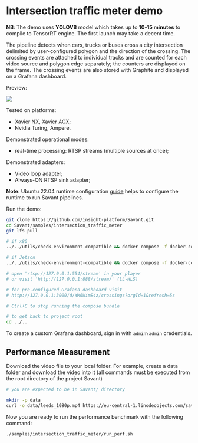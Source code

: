 # Intersection traffic meter demo

**NB**: The demo uses **YOLOV8** model which takes up to **10-15 minutes** to compile to TensorRT engine. The first launch may take a decent time.

The pipeline detects when cars, trucks or buses cross a city intersection delimited by user-configured polygon and the direction of the crossing. The crossing events are attached to individual tracks and are counted for each video source and polygon edge separately; the counters are displayed on the frame. The crossing events are also stored with Graphite and displayed on a Grafana dashboard.

Preview:

![](assets/intersection-traffic-meter-loop.webp)

Tested on platforms:

- Xavier NX, Xavier AGX;
- Nvidia Turing, Ampere.

Demonstrated operational modes:

- real-time processing: RTSP streams (multiple sources at once);

Demonstrated adapters:
- Video loop adapter;
- Always-ON RTSP sink adapter;

**Note**: Ubuntu 22.04 runtime configuration [guide](../../docs/runtime-configuration.md) helps to configure the runtime to run Savant pipelines.

Run the demo:

```bash
git clone https://github.com/insight-platform/Savant.git
cd Savant/samples/intersection_traffic_meter
git lfs pull

# if x86
../../utils/check-environment-compatible && docker compose -f docker-compose.x86.yml up

# if Jetson
../../utils/check-environment-compatible && docker compose -f docker-compose.l4t.yml up

# open 'rtsp://127.0.0.1:554/stream' in your player
# or visit 'http://127.0.0.1:888/stream/' (LL-HLS)

# for pre-configured Grafana dashboard visit
# http://127.0.0.1:3000/d/WM6WimE4z/crossings?orgId=1&refresh=5s

# Ctrl+C to stop running the compose bundle

# to get back to project root
cd ../..
```

To create a custom Grafana dashboard, sign in with `admin\admin` credentials.

## Performance Measurement

Download the video file to your local folder. For example, create a data folder and download the video into it (all commands must be executed from the root directory of the project Savant)

```bash
# you are expected to be in Savant/ directory

mkdir -p data
curl -o data/leeds_1080p.mp4 https://eu-central-1.linodeobjects.com/savant-data/demo/leeds_1080p.mp4
```

Now you are ready to run the performance benchmark with the following command:

```bash
./samples/intersection_traffic_meter/run_perf.sh
```
